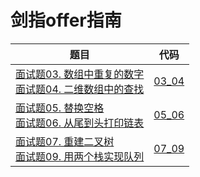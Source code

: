 # 剑指offer指南

| 题目                                                         | 代码             |
| ------------------------------------------------------------ | ---------------- |
| [面试题03. 数组中重复的数字](https://leetcode-cn.com/problems/shu-zu-zhong-zhong-fu-de-shu-zi-lcof/)<br/>[面试题04. 二维数组中的查找](https://leetcode-cn.com/problems/er-wei-shu-zu-zhong-de-cha-zhao-lcof/)<br/> | [03_04](./03_04) |
| [面试题05. 替换空格](https://leetcode-cn.com/problems/ti-huan-kong-ge-lcof/)<br/>[面试题06. 从尾到头打印链表](https://leetcode-cn.com/problems/cong-wei-dao-tou-da-yin-lian-biao-lcof/)<br/> | [05_06](./05_06) |
| [面试题07. 重建二叉树](https://leetcode-cn.com/problems/zhong-jian-er-cha-shu-lcof/)<br/>[面试题09. 用两个栈实现队列](https://leetcode-cn.com/problems/yong-liang-ge-zhan-shi-xian-dui-lie-lcof/)<br/> | [07_09](./07_09) |

